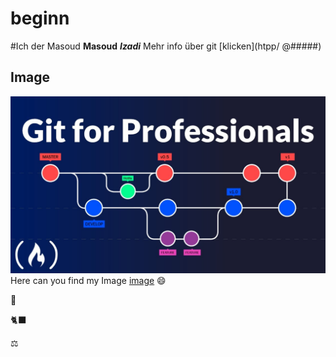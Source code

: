 # beginn
#Ich der Masoud 
**Masoud**
**_Izadi_**
Mehr info über git [klicken](htpp/ @#####)
## Image
![git-githup auf der unterricht](maxresdefault.jpg
)
Here can you find my Image [image](maxresdefault.jpg)
😄


📕




🐈‍⬛


⚖️
